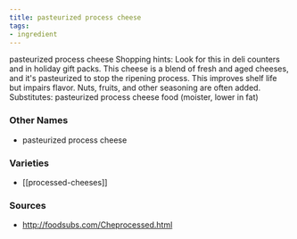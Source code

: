 ```yaml
---
title: pasteurized process cheese
tags:
- ingredient
---
```

pasteurized process cheese Shopping hints: Look for this in deli counters and in holiday gift packs. This cheese is a blend of fresh and aged cheeses, and it's pasteurized to stop the ripening process. This improves shelf life but impairs flavor. Nuts, fruits, and other seasoning are often added. Substitutes: pasteurized process cheese food (moister, lower in fat)

### Other Names

* pasteurized process cheese

### Varieties

* [[processed-cheeses]]

### Sources
* http://foodsubs.com/Cheprocessed.html
